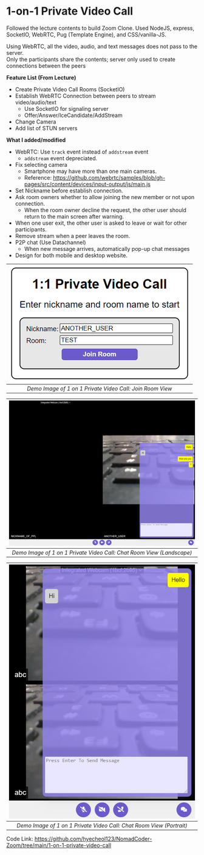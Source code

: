 # 1-on-1 Private Video Call

Followed the lecture contents to build Zoom Clone.
Used NodeJS, express, SocketIO, WebRTC, Pug (Template Engine), and CSS/vanilla-JS.

Using WebRTC, all the video, audio, and text messages does not pass to the server.  
Only the participants share the contents; server only used to create connections between the peers

**Feature List (From Lecture)**

- Create Private Video Call Rooms (SocketIO)
- Establish WebRTC Connection between peers to stream video/audio/text
  - Use SocketIO for signaling server
  - Offer/Answer/IceCandidate/AddStream
- Change Camera
- Add list of STUN servers

**What I added/modified**

- WebRTC: Use `track` event instead of `addstream` event
  - `addstream` event depreciated.
- Fix selecting camera
  - Smartphone may have more than one main cameras.
  - Reference: https://github.com/webrtc/samples/blob/gh-pages/src/content/devices/input-output/js/main.js
- Set Nickname before establish connection.
- Ask room owners whether to allow joining the new member or not upon connection.
  - When the room owner decline the request, the other user should return to the main screen after warning.
- When one user exit, the other user is asked to leave or wait for other participants.
- Remove stream when a peer leaves the room.
- P2P chat (Use Datachannel)
  - When new message arrives, automatically pop-up chat messages
- Design for both mobile and desktop website.

| ![](https://raw.githubusercontent.com/hyecheol123/NomadCoder-Zoom/main/img/1-on-1-private-video-call/PrivateCall_Join_View.png) |
| :-----------------------------------------------------------------------------------------------------------------------------: |
|                                    _Demo Image of 1 on 1 Private Video Call: Join Room View_                                    |

| ![](https://raw.githubusercontent.com/hyecheol123/NomadCoder-Zoom/main/img/1-on-1-private-video-call/Private_Call_Chat_Demo.png) |
| :------------------------------------------------------------------------------------------------------------------------------: |
|                              _Demo Image of 1 on 1 Private Video Call: Chat Room View (Landscape)_                               |

| ![](https://raw.githubusercontent.com/hyecheol123/NomadCoder-Zoom/main/img/1-on-1-private-video-call/Private_Call_Chat_Demo_Portrait.png) |
| :---------------------------------------------------------------------------------------------------------------------------------------: |
|                                   _Demo Image of 1 on 1 Private Video Call: Chat Room View (Portrait)_                                    |

Code Link: https://github.com/hyecheol123/NomadCoder-Zoom/tree/main/1-on-1-private-video-call
